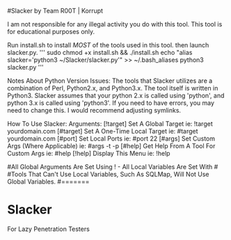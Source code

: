 #Slacker by Team R00T | Korrupt

I am not responsible for any illegal activity you do with this tool.
This tool is for educational purposes only.



Run install.sh to install *MOST* of the tools used in this tool. 
then launch slacker.py.
'''
sudo chmod +x install.sh && ./install.sh
echo "alias slacker='python3 ~/Slacker/slacker.py'" >> ~/.bash_aliases
python3 slacker.py
'''


Notes About Python Version Issues:
The tools that Slacker utilizes are a combination of Perl, Python2.x, and Python3.x.
The tool itself is written in Python3.
Slacker assumes that your python 2.x is called using 'python', and python 3.x is called using 'python3'.
If you need to have errors, you may need to change this. I would recommend adjusting symlinks.



How To Use Slacker: 
Arguments:
[!target] Set A Global Target
        ie: !target yourdomain.com
[#target] Set A One-Time Local Target
        ie: #target yourdomain.com
[#port] Set Local Ports
        ie: #port 22
[#args] Set Custom Args (Where Applicable)
        ie: #args -t -p
[#help] Get Help From A Tool For Custom Args
        ie: #help
[!help] Display This Menu
        ie: !help

#All Global Arguments Are Set Using ! - All Local Variables Are Set With #
#Tools That Can't Use Local Variables, Such As SQLMap, Will Not Use Global Variables.
#=======
# Slacker
For Lazy Penetration Testers
